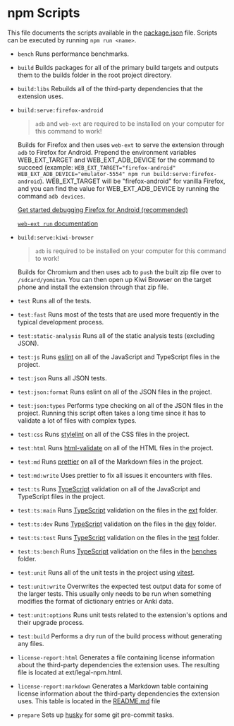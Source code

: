 # npm Scripts

This file documents the scripts available in the [package.json](../../package.json) file.
Scripts can be executed by running `npm run <name>`.

- `bench`
  Runs performance benchmarks.

- `build`
  Builds packages for all of the primary build targets and outputs them to the builds folder in the root project directory.

- `build:libs`
  Rebuilds all of the third-party dependencies that the extension uses.

- `build:serve:firefox-android`

  > `adb` and `web-ext` are required to be installed on your computer for this command to work!

  Builds for Firefox and then uses `web-ext` to serve the extension through `adb` to Firefox for Android. Prepend the environment variables WEB_EXT_TARGET and WEB_EXT_ADB_DEVICE for the command to succeed (example: `WEB_EXT_TARGET="firefox-android" WEB_EXT_ADB_DEVICE="emulator-5554" npm run build:serve:firefox-android`). WEB_EXT_TARGET will be "firefox-android" for vanilla Firefox, and you can find the value for WEB_EXT_ADB_DEVICE by running the command `adb devices`.

  [Get started debugging Firefox for Android (recommended)](https://extensionworkshop.com/documentation/develop/getting-started-with-web-ext/#test-and-degug-an-extention)

  [`web-ext run` documentation](https://extensionworkshop.com/documentation/develop/web-ext-command-reference/#web-ext-run)

- `build:serve:kiwi-browser`

  > `adb` is required to be installed on your computer for this command to work!

  Builds for Chromium and then uses `adb` to `push` the built zip file over to `/sdcard/yomitan`. You can then open up Kiwi Browser on the target phone and install the extension through that zip file.

- `test`
  Runs all of the tests.

- `test:fast`
  Runs most of the tests that are used more frequently in the typical development process.

- `test:static-analysis`
  Runs all of the static analysis tests (excluding JSON).

- `test:js`
  Runs [eslint](https://eslint.org/) on all of the JavaScript and TypeScript files in the project.

- `test:json`
  Runs all JSON tests.

- `test:json:format`
  Runs eslint on all of the JSON files in the project.

- `test:json:types`
  Performs type checking on all of the JSON files in the project.
  Running this script often takes a long time since it has to validate a lot of files with complex types.

- `test:css`
  Runs [stylelint](https://stylelint.io/) on all of the CSS files in the project.

- `test:html`
  Runs [html-validate](https://html-validate.org/) on all of the HTML files in the project.

- `test:md`
  Runs [prettier](https://prettier.io/) on all of the Markdown files in the project.

- `test:md:write`
  Uses prettier to fix all issues it encounters with files.

- `test:ts`
  Runs [TypeScript](https://www.typescriptlang.org/) validation on all of the JavaScript and TypeScript files in the project.

- `test:ts:main`
  Runs [TypeScript](https://www.typescriptlang.org/) validation on the files in the [ext](../../ext/) folder.

- `test:ts:dev`
  Runs [TypeScript](https://www.typescriptlang.org/) validation on the files in the [dev](../../dev/) folder.

- `test:ts:test`
  Runs [TypeScript](https://www.typescriptlang.org/) validation on the files in the [test](../../test/) folder.

- `test:ts:bench`
  Runs [TypeScript](https://www.typescriptlang.org/) validation on the files in the [benches](../../benches/) folder.

- `test:unit`
  Runs all of the unit tests in the project using [vitest](https://vitest.dev/).

- `test:unit:write`
  Overwrites the expected test output data for some of the larger tests.
  This usually only needs to be run when something modifies the format of dictionary entries or Anki data.

- `test:unit:options`
  Runs unit tests related to the extension's options and their upgrade process.

- `test:build`
  Performs a dry run of the build process without generating any files.

- `license-report:html`
  Generates a file containing license information about the third-party dependencies the extension uses.
  The resulting file is located at ext/legal-npm.html.

- `license-report:markdown`
  Generates a Markdown table containing license information about the third-party dependencies the extension uses.
  This table is located in the [README.md](../../README.md#third-party-libraries) file

- `prepare`
  Sets up [husky](https://typicode.github.io/husky/) for some git pre-commit tasks.
